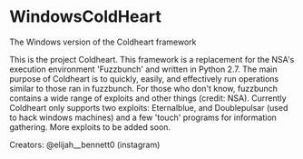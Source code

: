 # WindowsColdHeart
The Windows version of the Coldheart framework

This is the project Coldheart. This framework is a replacement for the NSA's execution environment 'Fuzzbunch' and 
written in Python 2.7. The main purpose of Coldheart is to quickly, easily, and effectively run operations similar to 
those ran in fuzzbunch. For those who don't know, fuzzbunch contains a wide range of exploits and other things (credit: NSA).
Currently Coldheart only supports two exploits: Eternalblue, and Doublepulsar (used to hack windows machines) and a 
few 'touch' programs for information gathering. More exploits to be added soon.

Creators:
@elijah__bennett0 (instagram)
